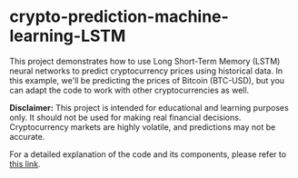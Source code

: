 # crypto-prediction-machine-learning-LSTM
 
This project demonstrates how to use Long Short-Term Memory (LSTM) neural networks to predict cryptocurrency prices using historical data. In this example, we'll be predicting the prices of Bitcoin (BTC-USD), but you can adapt the code to work with other cryptocurrencies as well.

**Disclaimer:** This project is intended for educational and learning purposes only. It should not be used for making real financial decisions. Cryptocurrency markets are highly volatile, and predictions may not be accurate.

For a detailed explanation of the code and its components, please refer to [this link](https://phinance.up.railway.app/btc-prediction).


